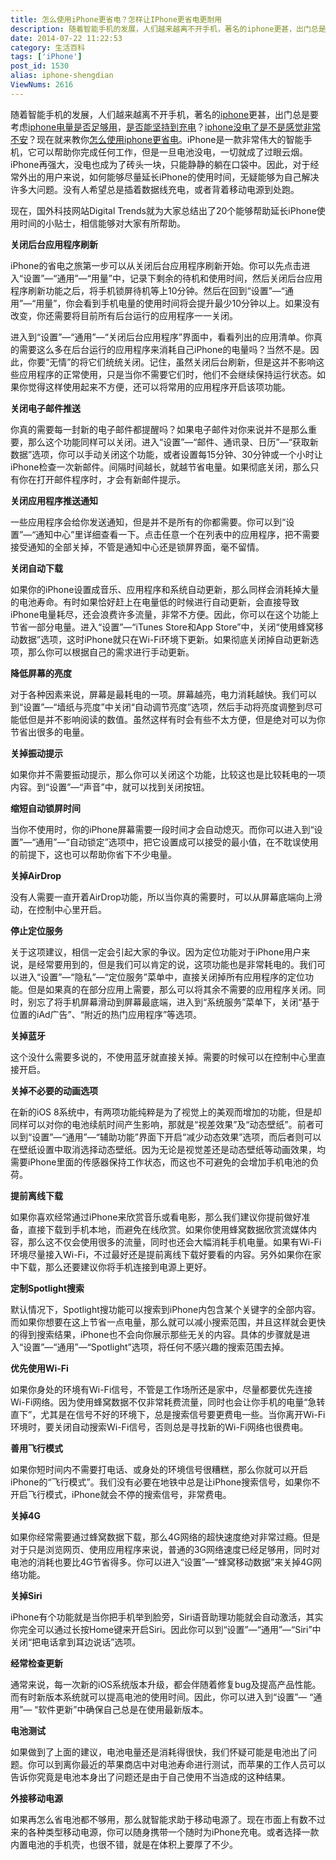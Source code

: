 ```yaml
---
title: 怎么使用iPhone更省电？怎样让IPhone更省电更耐用
description: 随着智能手机的发展，人们越来越离不开手机，著名的iphone更甚，出门总是要考虑iphone电量是否足够用，是否能坚持到充电？iphone没电了是不是感觉非常不安？现在就来教你怎么使用iphone更省电。iPhone是一款非常伟大的智能手机，它可以帮助你完成任何工作，但是一旦电池没电，一切就成了过眼云烟。iPhone再强大，没电也成为了砖头一块，只能静静的躺在口袋中。因此，对于经常外出的用户来说，
date: 2014-07-22 11:22:53
category: 生活百科
tags: ['iPhone']
post_id: 1530
alias: iphone-shengdian
ViewNums: 2616
---
```


随着智能手机的发展，人们越来越离不开手机，著名的[iphone](/tags/iPhone)更甚，出门总是要考虑[iphone电量是否足够用](/blog/iphone-shengdian)，[是否能坚持到充电](/blog/iphone-shengdian)？[iphone没电了是不是感觉非常不安](/blog/iphone-shengdian)？现在就来教你[怎么使用iphone更省电](/blog/iphone-shengdian)。iPhone是一款非常伟大的智能手机，它可以帮助你完成任何工作，但是一旦电池没电，一切就成了过眼云烟。iPhone再强大，没电也成为了砖头一块，只能静静的躺在口袋中。因此，对于经常外出的用户来说，如何能够尽量延长iPhone的使用时间，无疑能够为自己解决许多大问题。没有人希望总是插着数据线充电，或者背着移动电源到处跑。

现在，国外科技网站Digital Trends就为大家总结出了20个能够帮助延长iPhone使用时间的小贴士，相信能够对大家有所帮助。

**关闭后台应用程序刷新**

iPhone的省电之旅第一步可以从关闭后台应用程序刷新开始。你可以先点击进入“设置”—“通用”—“用量”中，记录下剩余的待机和使用时间，然后关闭后台应用程序刷新功能之后，将手机锁屏待机等上10分钟。然后在回到“设置”—“通用”—“用量”，你会看到手机电量的使用时间将会提升最少10分钟以上。如果没有改变，你还需要将目前所有后台运行的应用程序一一关闭。

进入到“设置”—“通用”—“关闭后台应用程序”界面中，看看列出的应用清单。你真的需要这么多在后台运行的应用程序来消耗自己iPhone的电量吗？当然不是。因此，你要“无情”的将它们统统关闭。记住，虽然关闭后台刷新，但是这并不影响这些应用程序的正常使用，只是当你不需要它们时，他们不会继续保持运行状态。如果你觉得这样使用起来不方便，还可以将常用的应用程序开启该项功能。

**关闭电子邮件推送**

你真的需要每一封新的电子邮件都提醒吗？如果电子邮件对你来说并不是那么重要，那么这个功能同样可以关闭。进入“设置”—“邮件、通讯录、日历”—“获取新数据”选项，你可以手动关闭这个功能，或者设置每15分钟、30分钟或一个小时让iPhone检查一次新邮件。间隔时间越长，就越节省电量。如果彻底关闭，那么只有你在打开邮件程序时，才会有新邮件提示。

**关闭应用程序推送通知**

一些应用程序会给你发送通知，但是并不是所有的你都需要。你可以到“设置”—“通知中心”里详细查看一下。点击任意一个在列表中的应用程序，把不需要接受通知的全部关掉，不管是通知中心还是锁屏界面，毫不留情。

**关闭自动下载**

如果你的iPhone设置成音乐、应用程序和系统自动更新，那么同样会消耗掉大量的电池寿命。有时如果恰好赶上在电量低的时候进行自动更新，会直接导致iPhone电量耗尽，还会浪费许多流量，非常不方便。因此，你可以在这个功能上节省一部分电量。进入“设置”—“iTunes Store和App Store”中，关闭“使用蜂窝移动数据”选项，这时iPhone就只在Wi-Fi环境下更新。如果彻底关闭掉自动更新选项，那么你可以根据自己的需求进行手动更新。

**降低屏幕的亮度**

对于各种因素来说，屏幕是最耗电的一项。屏幕越亮，电力消耗越快。我们可以到“设置”—“墙纸与亮度”中关闭“自动调节亮度”选项，然后手动将亮度调整到尽可能低但是并不影响阅读的数值。虽然这样有时会有些不太方便，但是绝对可以为你节省出很多的电量。

**关掉振动提示**

如果你并不需要振动提示，那么你可以关闭这个功能，比较这也是比较耗电的一项内容。到“设置”—“声音”中，就可以找到关闭按钮。

**缩短自动锁屏时间**

当你不使用时，你的iPhone屏幕需要一段时间才会自动熄灭。而你可以进入到“设置”—“通用”—“自动锁定”选项中，把它设置成可以接受的最小值，在不耽误使用的前提下，这也可以帮助你省下不少电量。

**关掉AirDrop**

没有人需要一直开着AirDrop功能，所以当你真的需要时，可以从屏幕底端向上滑动，在控制中心里开启。

**停止定位服务**

关于这项建议，相信一定会引起大家的争议。因为定位功能对于iPhone用户来说，是经常要用到的，但是我们可以肯定的说，这项功能也是非常耗电的。我们可以进入“设置”—“隐私”—“定位服务”菜单中，直接关闭掉所有应用程序的定位功能。但是如果真的在部分应用上需要，那么可以将其余不需要的应用程序关闭。同时，别忘了将手机屏幕滑动到屏幕最底端，进入到“系统服务”菜单下，关闭“基于位置的iAd广告”、“附近的热门应用程序”等选项。

**关掉蓝牙**

这个没什么需要多说的，不使用蓝牙就直接关掉。需要的时候可以在控制中心里直接开启。

**关掉不必要的动画选项**

在新的iOS 8系统中，有两项功能纯粹是为了视觉上的美观而增加的功能，但是却同样可以对你的电池续航时间产生影响，那就是“视差效果”及“动态壁纸”。前者可以到“设置”—“通用”—“辅助功能”界面下开启“减少动态效果”选项，而后者则可以在壁纸设置中取消选择动态壁纸。因为无论是视觉差还是动态壁纸等动画效果，均需要iPhone里面的传感器保持工作状态，而这也不可避免的会增加手机电池的负荷。

**提前离线下载**

如果你喜欢经常通过iPhone来欣赏音乐或看电影，那么我们建议你提前做好准备，直接下载到手机本地，而避免在线欣赏。如果你使用蜂窝数据欣赏流媒体内容，那么这不仅会使用很多的流量，同时也还会大幅消耗手机电量。如果有Wi-Fi环境尽量接入Wi-Fi，不过最好还是提前离线下载好要看的内容。另外如果你在家中下载，那么还要建议你将手机连接到电源上更好。

**定制Spotlight搜索**

默认情况下，Spotlight搜功能可以搜索到iPhone内包含某个关键字的全部内容。而如果你想要在这上节省一点电量，那么就可以减小搜索范围，并且这样就会更快的得到搜索结果，iPhone也不会向你展示那些无关的内容。具体的步骤就是进入“设置”—“通用”—“Spotlight”选项，将任何不感兴趣的搜索范围去掉。

**优先使用Wi-Fi**

如果你身处的环境有Wi-Fi信号，不管是工作场所还是家中，尽量都要优先连接Wi-Fi网络。因为使用蜂窝数据不仅非常耗费流量，同时也会让你手机的电量“急转直下”，尤其是在信号不好的环境下，总是搜索信号要更费电一些。当你离开Wi-Fi环境时，要关闭自动搜索Wi-Fi信号，否则总是寻找新的Wi-Fi网络也很费电。

**善用飞行模式**

如果你短时间内不需要打电话、或身处的环境信号很糟糕，那么你就可以开启iPhone的“飞行模式”。我们没有必要在地铁中总是让iPhone搜索信号，如果你不开启飞行模式，iPhone就会不停的搜索信号，非常费电。

**关掉4G**

如果你经常需要通过蜂窝数据下载，那么4G网络的超快速度绝对非常过瘾。但是对于只是浏览网页、使用应用程序来说，普通的3G网络速度已经足够用，同时对电池的消耗也要比4G节省得多。你可以进入“设置”—“蜂窝移动数据”来关掉4G网络功能。

**关掉Siri**

iPhone有个功能就是当你把手机举到脸旁，Siri语音助理功能就会自动激活，其实你完全可以通过长按Home键来开启Siri。因此你可以到“设置”—“通用”—“Siri”中关闭“把电话拿到耳边说话”选项。

**经常检查更新**

通常来说，每一次新的iOS系统版本升级，都会伴随着修复bug及提高产品性能。而有时新版本系统就可以提高电池的使用时间。因此，你可以进入到“设置”— “通用”— “软件更新”中确保自己总是在使用最新版本。

**电池测试**

如果做到了上面的建议，电池电量还是消耗得很快，我们怀疑可能是电池出了问题。你可以到离你最近的苹果商店中对电池寿命进行测试，而苹果的工作人员可以告诉你究竟是电池本身出了问题还是由于自己使用不当造成的这种结果。

**外接移动电源**

如果再怎么省电池都不够用，那么就智能求助于移动电源了。现在市面上有数不过来的各种类型移动电源，你可以随身携带一个随时为iPhone充电。或者选择一款内置电池的手机壳，也很不错，就是在体积上要厚了不少。

